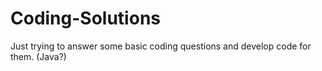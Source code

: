 # Coding-Solutions
Just trying to answer some basic coding questions and develop code for them. (Java?)
